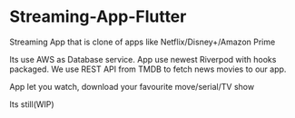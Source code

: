 # Streaming-App-Flutter
Streaming App that is clone of apps like Netflix/Disney+/Amazon Prime

Its use AWS as Database service.
App use newest Riverpod with hooks packaged.
We use REST API from TMDB to fetch news movies to our app.

App let you watch, download your favourite move/serial/TV show

Its still(WIP)
